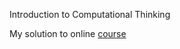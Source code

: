 Introduction to Computational Thinking
 
My solution to online [course](https://computationalthinking.mit.edu/Spring21/#introduction_to_computational_thinking)
